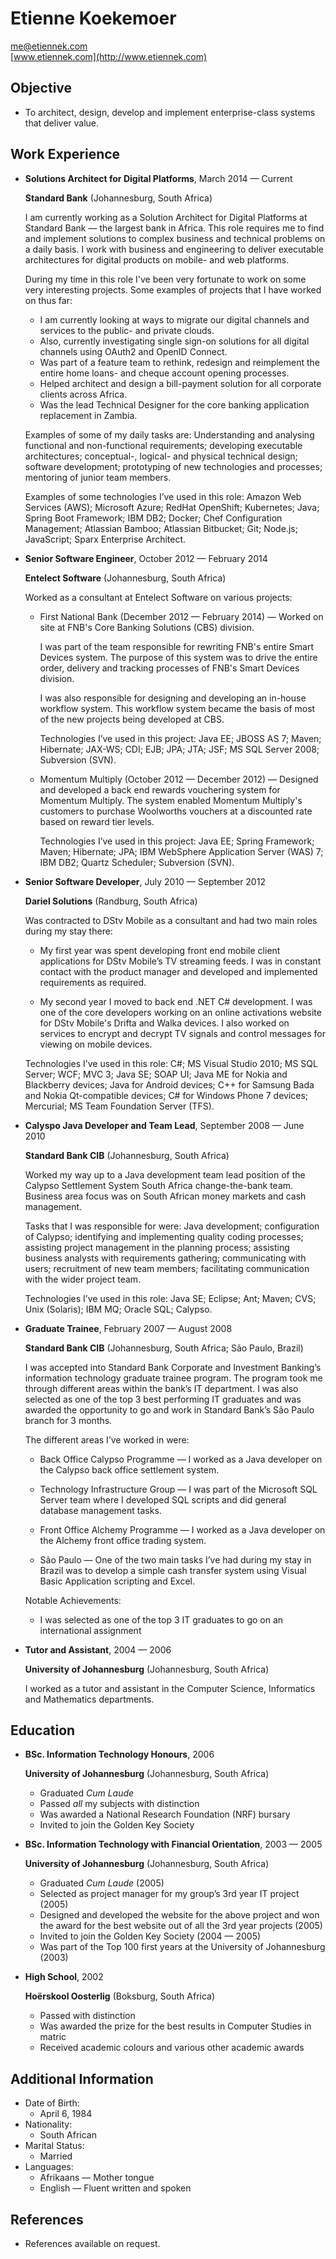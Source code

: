 # Etienne Koekemoer


[me@etiennek.com](mailto:me@etiennek.com)          
[www.etiennek.com](http://www.etiennek.com)


## Objective

*   To architect, design, develop and implement enterprise-class systems that deliver value.


## Work Experience

*   **Solutions Architect for Digital Platforms**, March 2014 — Current

    **Standard Bank** (Johannesburg, South Africa)
    
    I am currently working as a Solution Architect for Digital Platforms at Standard Bank — the largest bank in Africa. This role requires me to find and implement solutions to complex business and technical problems on a daily basis. I work with business and engineering to deliver executable architectures for digital products on mobile- and web platforms.
    
    During my time in this role I've been very fortunate to work on some very interesting projects. Some examples of projects that I have worked on thus far: 
    
    -   I am currently looking at ways to migrate our digital channels and services to the public- and private clouds.
    -   Also, currently investigating single sign-on solutions for all digital channels using OAuth2 and OpenID Connect.
    -   Was part of a feature team to rethink, redesign and reimplement the entire home loans- and cheque account opening processes.
    -   Helped architect and design a bill-payment solution for all corporate clients across Africa. 
    -   Was the lead Technical Designer for the core banking application replacement in Zambia.
    
    Examples of some of my daily tasks are: Understanding and analysing functional and non-functional requirements; developing executable architectures; conceptual-, logical- and physical technical design; software development; prototyping of new technologies and processes; mentoring of junior team members.
    
    Examples of some technologies I’ve used in this role: Amazon Web Services (AWS); Microsoft Azure; RedHat OpenShift; Kubernetes; Java; Spring Boot Framework; IBM DB2; Docker; Chef Configuration Management; Atlassian Bamboo; Atlassian Bitbucket; Git; Node.js; JavaScript; Sparx Enterprise Architect.

*   **Senior Software Engineer**, October 2012 — February 2014

    **Entelect Software** (Johannesburg, South Africa)
    
    Worked as a consultant at Entelect Software on various projects:
    
    -   First National Bank (December 2012 — February 2014) — Worked on site at FNB's Core Banking Solutions (CBS) division. 
    
        I was part of the team responsible for rewriting FNB's entire Smart Devices system. The purpose of this system was to drive the entire order, delivery and tracking processes of FNB's Smart Devices division.
        
        I was also responsible for designing and developing an in-house workflow system. This workflow system became the basis of most of the new projects being developed at CBS.
    
        Technologies I’ve used in this project: Java EE; JBOSS AS 7; Maven; Hibernate; JAX-WS; CDI; EJB; JPA; JTA; JSF; MS SQL Server 2008; Subversion (SVN).
    
    -   Momentum Multiply (October 2012 — December 2012) — Designed and developed a back end rewards vouchering system for Momentum Multiply. The system enabled Momentum Multiply's customers to purchase Woolworths vouchers at a discounted rate based on reward tier levels.
    
        Technologies I’ve used in this project: Java EE; Spring Framework; Maven; Hibernate; JPA; IBM WebSphere Application Server (WAS) 7; IBM DB2; Quartz Scheduler; Subversion (SVN).

*   **Senior Software Developer**, July 2010 — September 2012

    **Dariel Solutions** (Randburg, South Africa)
    
    Was contracted to DStv Mobile as a consultant and had two main roles during my stay there:
    
    -   My first year was spent developing front end mobile client applications for DStv Mobile’s TV streaming feeds. I was in constant contact with the product manager and developed and implemented requirements as required.
    
    -   My second year I moved to back end .NET C# development. I was one of the core developers working on an online activations website for DStv Mobile's Drifta and Walka devices. I also worked on services to encrypt and decrypt TV signals and control messages for viewing on mobile devices.

    Technologies I’ve used in this role:  C#; MS Visual Studio 2010; MS SQL Server; WCF; MVC 3; Java SE; SOAP UI; Java ME for Nokia and Blackberry devices; Java for Android devices; C++ for Samsung Bada and Nokia Qt-compatible devices; C# for Windows Phone 7 devices; Mercurial; MS Team Foundation Server (TFS).

*   **Calyspo Java Developer and Team Lead**, September 2008 — June 2010

    **Standard Bank CIB** (Johannesburg, South Africa)
    
    Worked my way up to a Java development team lead position of the Calypso Settlement System South Africa change-the-bank team. Business area focus was on South African money markets and cash management. 

    Tasks that I was responsible for were: Java development; configuration of Calypso; identifying and implementing quality coding processes; assisting project management in the planning process; assisting business analysts with requirements gathering; communicating with users; recruitment of new team members; facilitating communication with the wider project team.
    
    Technologies I’ve used in this role: Java SE; Eclipse; Ant; Maven; CVS; Unix (Solaris); IBM MQ; Oracle SQL; Calypso.

*   **Graduate Trainee**, February 2007 — August 2008

    **Standard Bank CIB** (Johannesburg, South Africa; São Paulo, Brazil)
    
    I was accepted into Standard Bank Corporate and Investment Banking’s information technology graduate trainee program. The program took me through different areas within the bank’s IT department. I was also selected as one of the top 3 best performing IT graduates and was awarded the opportunity to go and work in Standard Bank’s São Paulo branch for 3 months.
    
    The different areas I’ve worked in were:

    -   Back Office Calypso Programme — I worked as a Java developer on the Calypso back office settlement system. 
    
    -   Technology Infrastructure Group — I was part of the Microsoft SQL Server team where I developed SQL scripts and did general database management tasks.
    
    -   Front Office Alchemy Programme — I worked as a Java developer on the Alchemy front office trading system.
    
    -   São Paulo — One of the two main tasks I’ve had during my stay in Brazil was to develop a simple cash transfer system using Visual Basic Application scripting and Excel.

    Notable Achievements:

    -   I was selected as one of the top 3 IT graduates to go on an international assignment

*   **Tutor and Assistant**, 2004 — 2006

    **University of Johannesburg** (Johannesburg, South Africa)

    I worked as a tutor and assistant in the Computer Science, Informatics and Mathematics departments.

	
## Education

*   **BSc. Information Technology Honours**, 2006

    **University of Johannesburg** (Johannesburg, South Africa)

    -   Graduated *Cum Laude*
    -   Passed *all* my subjects with distinction
    -   Was awarded a National Research Foundation (NRF) bursary
    -   Invited to join the Golden Key Society

*   **BSc. Information Technology with Financial Orientation**, 2003 — 2005

    **University of Johannesburg** (Johannesburg, South Africa)

    -   Graduated *Cum Laude* (2005)
    -   Selected as project manager for my group’s 3rd year IT project (2005)
    -   Designed and developed the website for the above project and won the award for the best website out of all the 3rd year projects (2005)
    -   Invited to join the Golden Key Society (2004 — 2005)
    -   Was part of the Top 100 first years at the University of Johannesburg (2003)

*   **High School**, 2002

    **Hoërskool Oosterlig** (Boksburg, South Africa)

    -   Passed with distinction
    -   Was awarded the prize for the best results in Computer Studies in matric
    -   Received academic colours and various other academic awards


## Additional Information

*   Date of Birth:
    -   April 6, 1984
*   Nationality:
    -   South African
*   Marital Status:
    -   Married
*   Languages:
    -   Afrikaans — Mother tongue
    -   English — Fluent written and spoken


## References

*   References available on request.
